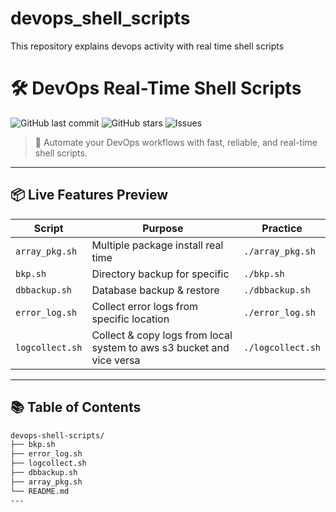 # devops_shell_scripts
This repository explains devops activity with real time shell scripts

# 🛠️ DevOps Real-Time Shell Scripts

![GitHub last commit](https://img.shields.io/github/last-commit/samiranghosh07/devops_shell_scripts?style=flat-square)
![GitHub stars](https://img.shields.io/github/stars/samiranghosh07/devops_shell_scripts?style=social)
![Issues](https://img.shields.io/github/issues/samiranghosh07/devops_shell_scripts?style=flat-square)

> 🔄 Automate your DevOps workflows with fast, reliable, and real-time shell scripts.

---

## 📦 Live Features Preview

| Script | Purpose | Practice |
|--------|---------|-----------|
| `array_pkg.sh` | Multiple package install real time | `./array_pkg.sh` |
| `bkp.sh` | Directory backup for specific | `./bkp.sh` |
| `dbbackup.sh` | Database backup & restore | `./dbbackup.sh` |
| `error_log.sh` | Collect error logs from specific location | `./error_log.sh` |
| `logcollect.sh` | Collect & copy logs from local system to aws s3 bucket and vice versa | `./logcollect.sh` |

---

## 📚 Table of Contents

```bash
devops-shell-scripts/
├── bkp.sh
├── error_log.sh
├── logcollect.sh
├── dbbackup.sh
├── array_pkg.sh
└── README.md
---
